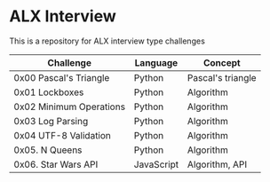 # ALX Interview

This is a repository for ALX interview type challenges

| Challenge			| Language	| Concept		|
| ----------------------------- | ------------- | --------------------- |
| 0x00 Pascal's Triangle	| Python	| Pascal's triangle	|
| 0x01 Lockboxes		| Python	| Algorithm		|
| 0x02 Minimum Operations	| Python	| Algorithm		|
| 0x03 Log Parsing		| Python	| Algorithm		|
| 0x04 UTF-8 Validation		| Python	| Algorithm		|
| 0x05. N Queens		| Python	| Algorithm		|
| 0x06. Star Wars API		| JavaScript	| Algorithm, API	|

